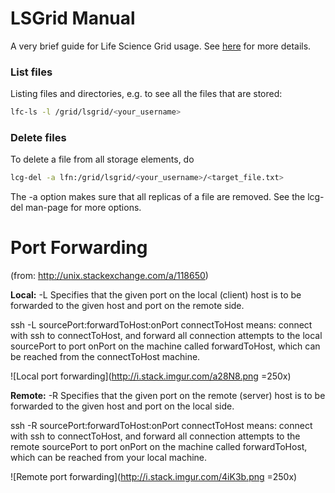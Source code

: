 # LSGrid Manual
A very brief guide for Life Science Grid usage. See [here](https://grid.surfsara.nl/wiki/index.php/Using_the_Grid/Grid_storage#Deleting_files_from_a_Storage_Element) for more details.

### List files
Listing files and directories, e.g. to see all the files that are stored:

```bash
lfc-ls -l /grid/lsgrid/<your_username>
```

### Delete files
To delete a file from all storage elements, do

```bash
lcg-del -a lfn:/grid/lsgrid/<your_username>/<target_file.txt>
```
The -a option makes sure that all replicas of a file are removed. See the lcg-del man-page for more options.

# Port Forwarding 
(from: http://unix.stackexchange.com/a/118650)


__Local:__ -L Specifies that the given port on the local (client) host is to be forwarded to the given host and port on the remote side.

ssh -L sourcePort:forwardToHost:onPort connectToHost means: connect with ssh to connectToHost, and forward all connection attempts to the local sourcePort to port onPort on the machine called forwardToHost, which can be reached from the connectToHost machine.

![Local port forwarding](http://i.stack.imgur.com/a28N8.png =250x)

__Remote:__ -R Specifies that the given port on the remote (server) host is to be forwarded to the given host and port on the local side.

ssh -R sourcePort:forwardToHost:onPort connectToHost means: connect with ssh to connectToHost, and forward all connection attempts to the remote sourcePort to port onPort on the machine called forwardToHost, which can be reached from your local machine.

![Remote port forwarding](http://i.stack.imgur.com/4iK3b.png =250x)
